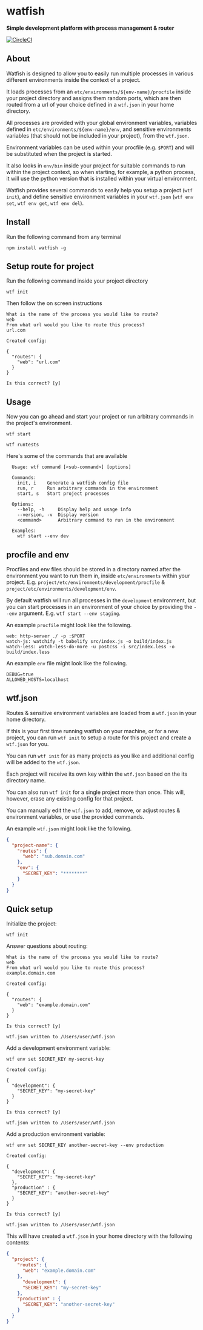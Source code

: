 # watfish

**Simple development platform with process management & router**

[![CircleCI](https://circleci.com/gh/JakeSidSmith/watfish/tree/master.svg?style=svg)](https://circleci.com/gh/JakeSidSmith/watfish/tree/master)

## About

Watfish is designed to allow you to easily run multiple processes in various different environments inside the context of a project.

It loads processes from an `etc/environments/${env-name}/procfile` inside your project directory and assigns them random ports, which are then routed from a url of your choice defined in a `wtf.json` in your home directory.

All processes are provided with your global environment variables, variables defined in `etc/environments/${env-name}/env`, and sensitive environments variables (that should not be included in your project), from the `wtf.json`.

Environment variables can be used within your procfile (e.g. `$PORT`) and will be substituted when the project is started.

It also looks in `env/bin` inside your project for suitable commands to run within the project context, so when starting, for example, a python process, it will use the python version that is installed within your virtual environment.

Watfish provides several commands to easily help you setup a project (`wtf init`), and define sensitive environment variables in your `wtf.json` (`wtf env set`, `wtf env get`, `wtf env del`).

## Install

Run the following command from any terminal

```shell
npm install watfish -g
```

## Setup route for project

Run the following command inside your project directory

```shell
wtf init
```

Then follow the on screen instructions

```shell
What is the name of the process you would like to route?
web
From what url would you like to route this process?
url.com

Created config:

{
  "routes": {
    "web": "url.com"
  }
}

Is this correct? [y]
```

## Usage

Now you can go ahead and start your project or run arbitrary commands in the project's environment.

```shell
wtf start
```

```shell
wtf runtests
```

Here's some of the commands that are available

```shell
  Usage: wtf command [<sub-command>] [options]

  Commands:
    init, i    Generate a watfish config file
    run, r     Run arbitrary commands in the environment
    start, s   Start project processes

  Options:
    --help, -h     Display help and usage info
    --version, -v  Display version
    <command>      Arbitrary command to run in the environment

  Examples:
    wtf start --env dev
```

## procfile and env

Procfiles and env files should be stored in a directory named after the environment you want to run them in, inside `etc/environments` within your project. E.g. `project/etc/environments/development/procfile` & `project/etc/environments/development/env`.

By default watfish will run all processes in the `development` environment, but you can start processes in an environment of your choice by providing the `--env` argument. E.g. `wtf start --env staging`.

An example `procfile` might look like the following.

```
web: http-server ./ -p :$PORT
watch-js: watchify -t babelify src/index.js -o build/index.js
watch-less: watch-less-do-more -u postcss -i src/index.less -o build/index.less
```

An example `env` file might look like the following.

```
DEBUG=true
ALLOWED_HOSTS=localhost
```

## wtf.json

Routes & sensitive environment variables are loaded from a `wtf.json` in your home directory.

If this is your first time running watfish on your machine, or for a new project, you can run `wtf init` to setup a route for this project and create a `wtf.json` for you.

You can run `wtf init` for as many projects as you like and additional config will be added to the `wtf.json`.

Each project will receive its own key within the `wtf.json` based on the its directory name.

You can also run `wtf init` for a single project more than once. This will, however, erase any existing config for that project.

You can manually edit the `wtf.json` to add, remove, or adjust routes & environment variables, or use the provided commands.

An example `wtf.json` might look like the following.

```json
{
  "project-name": {
    "routes": {
      "web": "sub.domain.com"
    },
    "env": {
      "SECRET_KEY": "********"
    }
  }
}
```

## Quick setup

Initialize the project:

```shell
wtf init
```

Answer questions about routing:

```shell
What is the name of the process you would like to route?
web
From what url would you like to route this process?
example.domain.com

Created config:

{
  "routes": {
    "web": "example.domain.com"
  }
}

Is this correct? [y]

wtf.json written to /Users/user/wtf.json
```

Add a development environment variable:

```shell
wtf env set SECRET_KEY my-secret-key

Created config:

{
  "development": {
    "SECRET_KEY": "my-secret-key"
  }
}

Is this correct? [y]

wtf.json written to /Users/user/wtf.json
```

Add a production environment variable:

```shell
wtf env set SECRET_KEY another-secret-key --env production

Created config:

{
  "development": {
    "SECRET_KEY": "my-secret-key"
  },
  "production" : {
    "SECRET_KEY": "another-secret-key"
  }
}

Is this correct? [y]

wtf.json written to /Users/user/wtf.json
```

This will have created a `wtf.json` in your home directory with the following contents:

```json
{
  "project": {
    "routes": {
      "web": "example.domain.com"
    },
      "development": {
      "SECRET_KEY": "my-secret-key"
    },
    "production" : {
      "SECRET_KEY": "another-secret-key"
    }
  }
}
```
